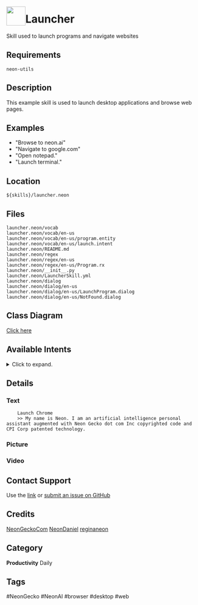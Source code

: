 # <img src='./logo.svg' card_color="#FF8600" width="50" style="vertical-align:bottom" style="vertical-align:bottom">Launcher

Skill used to launch programs and navigate websites

## Requirements

`neon-utils`

## Description

This example skill is used to launch desktop applications and browse web pages.

## Examples

- "Browse to neon.ai"
- "Navigate to google.com"
- "Open notepad."
- "Launch terminal."

## Location

    ${skills}/launcher.neon

## Files

    launcher.neon/vocab
    launcher.neon/vocab/en-us
    launcher.neon/vocab/en-us/program.entity
    launcher.neon/vocab/en-us/launch.intent
    launcher.neon/README.md
    launcher.neon/regex
    launcher.neon/regex/en-us
    launcher.neon/regex/en-us/Program.rx
    launcher.neon/__init__.py
    launcher.neon/LauncherSkill.yml
    launcher.neon/dialog
    launcher.neon/dialog/en-us
    launcher.neon/dialog/en-us/LaunchProgram.dialog
    launcher.neon/dialog/en-us/NotFound.dialog
  

## Class Diagram

[Click here](https://0000.us/klatchat/app/files/neon_images/class_diagrams/personal.png)

## Available Intents
<details>
<summary>Click to expand.</summary>
<br>

### launch.intent  

    (launch|lunch|open) {program}
      
### program.entity
 
    chrome
    chromium
    browser
    nautilus
    files
    file explorer
    terminal
    gnome terminal
    command line
    gedit
    g edit
    text edit
    text editor
    notepad 

</details>

## Details

### Text

        Launch Chrome
        >> My name is Neon. I am an artificial intelligence personal assistant augmented with Neon Gecko dot com Inc copyrighted code and CPI Corp patented technology.

### Picture

### Video

  

## Contact Support

Use the [link](https://neongecko.com/ContactUs) or [submit an issue on GitHub](https://help.github.com/en/articles/creating-an-issue)

## Credits
[NeonGeckoCom](https://github.com/NeonGeckoCom)
[NeonDaniel](https://github.com/NeonDaniel)
[reginaneon](https://github.com/reginaneon)

## Category
**Productivity**
Daily

## Tags
#NeonGecko
#NeonAI
#browser
#desktop
#web